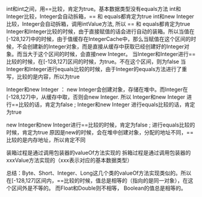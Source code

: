 int和int之间，用==比较，肯定为true。基本数据类型没有equals方法
int和Integer比较，Integer会自动拆箱，== 和 equals都肯定为true
int和new Integer比较，Integer会自动拆箱，调用intValue方法, 所以 == 和 equals都肯定为true
Integer和Integer比较的时候，由于直接赋值的话会进行自动的装箱。所以当值在[-128,127]中的时候，由于值缓存在IntegerCache中，那么当赋值在这个区间的时候，不会创建新的Integer对象，而是直接从缓存中获取已经创建好的Integer对象。而当大于这个区间的时候，会直接new Integer。 
当Integer和Integer进行==比较的时候，在[-128,127]区间的时候，为true。不在这个区间，则为false 
当Integer和Integer进行equals比较的时候，由于Integer的equals方法进行了重写，比较的是内容，所以为true

Integer和new Integer ： new Integer会创建对象，存储在堆中。而Integer在[-128,127]中，从缓存中取，否则会new Integer. 
所以 Integer和new Integer 进行==比较的话，肯定为false ; Integer和new Integer 进行equals比较的话，肯定为true

new Integer和new Integer进行==比较的时候，肯定为false ; 进行equals比较的时候，肯定为true 
原因是new的时候，会在堆中创建对象，分配的地址不同，==比较的是内存地址，所以肯定不同

装箱过程是通过调用包装器的valueOf方法实现的 
拆箱过程是通过调用包装器的xxxValue方法实现的（xxx表示对应的基本数据类型）

总结：Byte、Short、Integer、Long这几个类的valueOf方法实现类似的。所以在[-128,127]区间内，==比较的时候，值总是相等的（指向的是同一对象），在这个区间外是不等的。 
而Float和Double则不相等， Boolean的值总是相等的。
